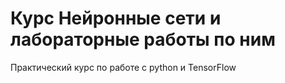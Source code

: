 # Курс Нейронные сети и лабораторные работы по ним
Практический курс по работе с python и TensorFlow